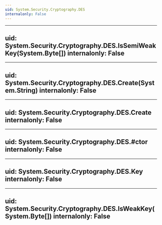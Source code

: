 ```yaml
---
uid: System.Security.Cryptography.DES
internalonly: False
---
```


---
uid: System.Security.Cryptography.DES.IsSemiWeakKey(System.Byte[])
internalonly: False
---

---
uid: System.Security.Cryptography.DES.Create(System.String)
internalonly: False
---

---
uid: System.Security.Cryptography.DES.Create
internalonly: False
---

---
uid: System.Security.Cryptography.DES.#ctor
internalonly: False
---

---
uid: System.Security.Cryptography.DES.Key
internalonly: False
---

---
uid: System.Security.Cryptography.DES.IsWeakKey(System.Byte[])
internalonly: False
---
